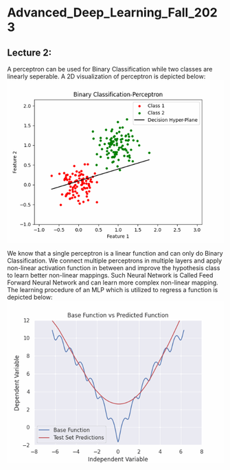 # Advanced_Deep_Learning_Fall_2023
## Lecture 2:
A perceptron can be used for Binary Classification while two classes are linearly seperable. A 2D visualization of perceptron is depicted below:
![Alt Text](https://github.com/Ardawanism/Advanced_Deep_Learning_Fall_2023/blob/master/Asset/pix/perceptron.gif)

We know that a single perceptron is a linear function and can only do Binary Classification. We connect multiple perceptrons in multiple layers and apply non-linear activation function in between and improve the hypothesis class to learn better non-linear mappings. Such Neural Network is Called Feed Forward Neural Network and can learn more complex non-linear mapping. The learning procedure of an MLP which is utilized to regress a function is depicted below:
![Alt Text](https://github.com/Ardawanism/Advanced_Deep_Learning_Fall_2023/blob/master/Asset/pix/regression.gif)
